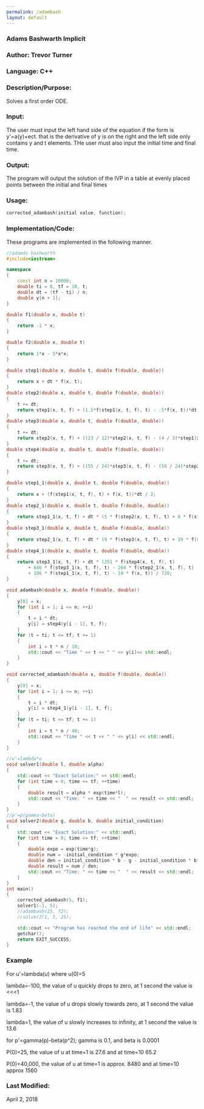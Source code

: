 ```yaml
---
permalink: /adambash
layout: default
---
```


### Adams Bashwarth Implicit
### Author: Trevor Turner
### Language: C++

### Description/Purpose: 
Solves a first order ODE. 

### Input:
The user must input the left hand side of the equation if the form is y'=a(y)+ect. that is the derivative of y is on the right and the left
side only contains y and t elements. THe user must also input the initial time and final time.

### Output: 
The program will output the solution of the IVP in a table at evenly placed points between the initial and final times


### Usage:

```c++
corrected_adambash(initial value, function);
```


### Implementation/Code:
These programs are implemented in the following manner. 

```c++
//adamds bashworth
#include<iostream>

namespace
{
	const int n = 10000;
	double ti = 0, tf = 10, t;
	double dt = (tf - ti) / n;
	double y[n + 1];
}

double f1(double x, double t)
{
	return -1 * x;
}

double f2(double x, double t)
{
	return 1*x - 5*x*x;
}

double step1(double x, double t, double f(double, double))
{
	return x + dt * f(x, t);
}
double step2(double x, double t, double f(double, double))
{
	t += dt;
	return step1(x, t, f) + (1.5*f(step1(x, t, f), t) - .5*f(x, t))*dt;
}
double step3(double x, double t, double f(double, double))
{
	t += dt;
	return step2(x, t, f) + ((23 / 12)*step2(x, t, f) - (4 / 3)*step1(x, t, f) + (5 / 12)*f(x, t))*dt;
}
double step4(double x, double t, double f(double, double))
{
	t += dt;
	return step3(x, t, f) + ((55 / 24)*step3(x, t, f) - (59 / 24)*step2(x, t, f) + (37 / 24)*step1(x, t, f) - (3 / 8)*f(x, t))*dt;
}

double step1_1(double x, double t, double f(double, double))
{
	return x + (f(step1(x, t, f), t) + f(x, t))*dt / 2;
}
double step2_1(double x, double t, double f(double, double))
{
	return step1_1(x, t, f) + dt * (5 * f(step2(x, t, f), t) + 8 * f(step1_1(x, t, f), t) - f(x, t)) / 12;
}
double step3_1(double x, double t, double f(double, double))
{
	return step2_1(x, t, f) + dt * (9 * f(step3(x, t, f), t) + 19 * f(step2_1(x, t, f), t) - 5 * f(step1_1(x, t, f), t) + f(x, t)) / 24;
}
double step4_1(double x, double t, double f(double, double))
{
	return step3_1(x, t, f) + dt * (251 * f(step4(x, t, f), t)
		+ 646 * f(step3_1(x, t, f), t) - 264 * f(step2_1(x, t, f), t)
		+ 106 * f(step1_1(x, t, f), t) - 19 * f(x, t)) / 720;
}

void adambash(double x, double f(double, double))
{
	y[0] = x;
	for (int i = 1; i <= n; ++i)
	{
		t = i * dt;
		y[i] = step4(y[i - 1], t, f);
	}
	for (t = ti; t <= tf; t += 1)
	{
		int i = t * n / 10;
		std::cout << "Time " << t << " " << y[i]<< std::endl;
	}
}

void corrected_adambash(double x, double f(double, double))
{
	y[0] = x;
	for (int i = 1; i <= n; ++i)
	{
		t = i * dt;
		y[i] = step4_1(y[i - 1], t, f);
	}
	for (t = ti; t <= tf; t += 1)
	{
		int i = t * n / 40;
		std::cout << "Time " << t << " " << y[i] << std::endl;
	}
}

//u'=lambda*u
void solver1(double l, double alpha)
{
	std::cout << "Exact Solution:" << std::endl;
	for (int time = 0; time <= tf; ++time)
	{
		double result = alpha * exp(time*l);
		std::cout << "Time: " << time << "  " << result << std::endl;
	}
}
//p'=p(gamma-beta)
void solver2(double g, double b, double initial_condition)
{
	std::cout << "Exact Solution:" << std::endl;
	for (int time = 0; time <= tf; ++time)
	{
		double expo = exp(time*g);
		double num = -initial_condition * g*expo;
		double den = initial_condition * b - g - initial_condition * b*expo;
		double result = num / den;
		std::cout << "Time: " << time << "  " << result << std::endl;
	}
}
int main()
{
	corrected_adambash(5, f1);
	solver1(-1, 5);
	//adambash(25, f2);
	//solver2(1, 5, 25);

	std::cout << "Program has reached the end of life" << std::endl;
	getchar();
	return EXIT_SUCCESS;
}
```
### Example
For u'=lambda(u) where u(0)=5

lambda=-100, the value of u quickly drops to zero, at 1 second the value is <<<1

lambda=-1, the value of u drops slowly towards zero, at 1 second the value is 1.83

lambda=1, the value of u slowly increases to infinity, at 1 second the value is 13.6

for p'=gamma(p)-beta(p^2); gamma is 0.1, and beta is 0.0001

P(0)=25, the value of u at time=1 is 27.6 and at time=10 65.2

P(0)=40,000, the value of u at time=1 is approx. 8480 and at time=10 approx 1560


### Last Modified:
April 2, 2018
